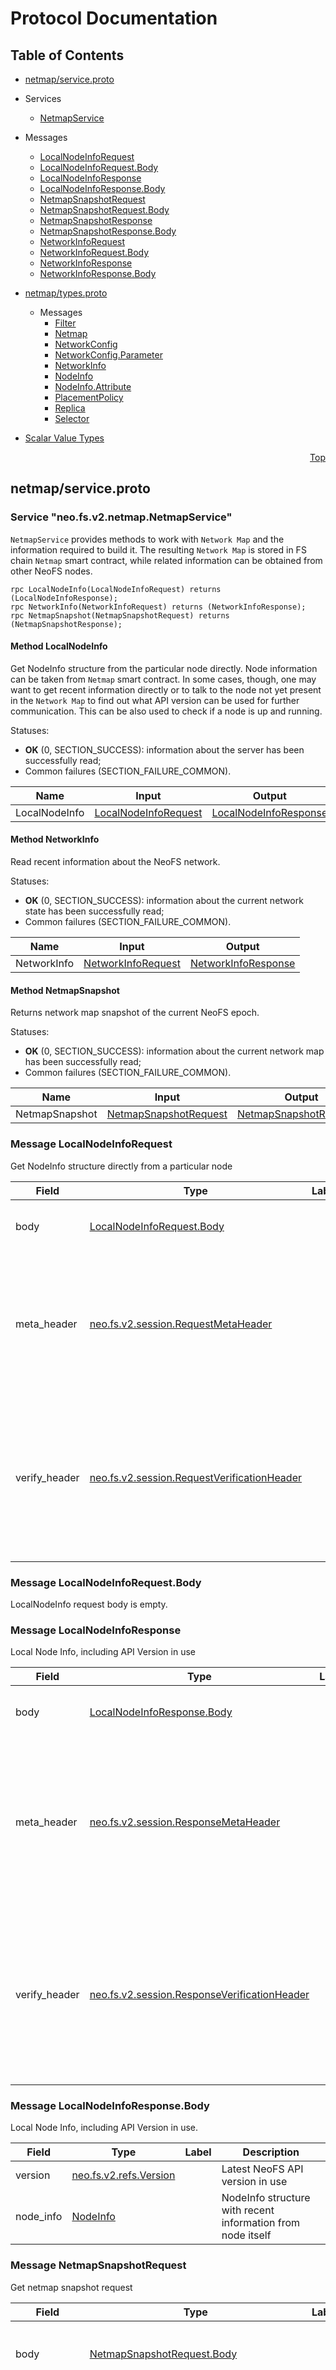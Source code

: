# Protocol Documentation
<a name="top"></a>

## Table of Contents

- [netmap/service.proto](#netmap/service.proto)
 - Services
    - [NetmapService](#neo.fs.v2.netmap.NetmapService)
    
  - Messages
    - [LocalNodeInfoRequest](#neo.fs.v2.netmap.LocalNodeInfoRequest)
    - [LocalNodeInfoRequest.Body](#neo.fs.v2.netmap.LocalNodeInfoRequest.Body)
    - [LocalNodeInfoResponse](#neo.fs.v2.netmap.LocalNodeInfoResponse)
    - [LocalNodeInfoResponse.Body](#neo.fs.v2.netmap.LocalNodeInfoResponse.Body)
    - [NetmapSnapshotRequest](#neo.fs.v2.netmap.NetmapSnapshotRequest)
    - [NetmapSnapshotRequest.Body](#neo.fs.v2.netmap.NetmapSnapshotRequest.Body)
    - [NetmapSnapshotResponse](#neo.fs.v2.netmap.NetmapSnapshotResponse)
    - [NetmapSnapshotResponse.Body](#neo.fs.v2.netmap.NetmapSnapshotResponse.Body)
    - [NetworkInfoRequest](#neo.fs.v2.netmap.NetworkInfoRequest)
    - [NetworkInfoRequest.Body](#neo.fs.v2.netmap.NetworkInfoRequest.Body)
    - [NetworkInfoResponse](#neo.fs.v2.netmap.NetworkInfoResponse)
    - [NetworkInfoResponse.Body](#neo.fs.v2.netmap.NetworkInfoResponse.Body)
    

- [netmap/types.proto](#netmap/types.proto)

  - Messages
    - [Filter](#neo.fs.v2.netmap.Filter)
    - [Netmap](#neo.fs.v2.netmap.Netmap)
    - [NetworkConfig](#neo.fs.v2.netmap.NetworkConfig)
    - [NetworkConfig.Parameter](#neo.fs.v2.netmap.NetworkConfig.Parameter)
    - [NetworkInfo](#neo.fs.v2.netmap.NetworkInfo)
    - [NodeInfo](#neo.fs.v2.netmap.NodeInfo)
    - [NodeInfo.Attribute](#neo.fs.v2.netmap.NodeInfo.Attribute)
    - [PlacementPolicy](#neo.fs.v2.netmap.PlacementPolicy)
    - [Replica](#neo.fs.v2.netmap.Replica)
    - [Selector](#neo.fs.v2.netmap.Selector)
    

- [Scalar Value Types](#scalar-value-types)



<a name="netmap/service.proto"></a>
<p align="right"><a href="#top">Top</a></p>

## netmap/service.proto




<a name="neo.fs.v2.netmap.NetmapService"></a>

### Service "neo.fs.v2.netmap.NetmapService"
`NetmapService` provides methods to work with `Network Map` and the information
required to build it. The resulting `Network Map` is stored in FS chain
`Netmap` smart contract, while related information can be obtained from other
NeoFS nodes.

```
rpc LocalNodeInfo(LocalNodeInfoRequest) returns (LocalNodeInfoResponse);
rpc NetworkInfo(NetworkInfoRequest) returns (NetworkInfoResponse);
rpc NetmapSnapshot(NetmapSnapshotRequest) returns (NetmapSnapshotResponse);

```

#### Method LocalNodeInfo

Get NodeInfo structure from the particular node directly.
Node information can be taken from `Netmap` smart contract. In some cases, though,
one may want to get recent information directly or to talk to the node not yet
present in the `Network Map` to find out what API version can be used for
further communication. This can be also used to check if a node is up and running.

Statuses:
- **OK** (0, SECTION_SUCCESS):
information about the server has been successfully read;
- Common failures (SECTION_FAILURE_COMMON).

| Name | Input | Output |
| ---- | ----- | ------ |
| LocalNodeInfo | [LocalNodeInfoRequest](#neo.fs.v2.netmap.LocalNodeInfoRequest) | [LocalNodeInfoResponse](#neo.fs.v2.netmap.LocalNodeInfoResponse) |
#### Method NetworkInfo

Read recent information about the NeoFS network.

Statuses:
- **OK** (0, SECTION_SUCCESS):
information about the current network state has been successfully read;
- Common failures (SECTION_FAILURE_COMMON).

| Name | Input | Output |
| ---- | ----- | ------ |
| NetworkInfo | [NetworkInfoRequest](#neo.fs.v2.netmap.NetworkInfoRequest) | [NetworkInfoResponse](#neo.fs.v2.netmap.NetworkInfoResponse) |
#### Method NetmapSnapshot

Returns network map snapshot of the current NeoFS epoch.

Statuses:
- **OK** (0, SECTION_SUCCESS):
information about the current network map has been successfully read;
- Common failures (SECTION_FAILURE_COMMON).

| Name | Input | Output |
| ---- | ----- | ------ |
| NetmapSnapshot | [NetmapSnapshotRequest](#neo.fs.v2.netmap.NetmapSnapshotRequest) | [NetmapSnapshotResponse](#neo.fs.v2.netmap.NetmapSnapshotResponse) |
 <!-- end services -->


<a name="neo.fs.v2.netmap.LocalNodeInfoRequest"></a>

### Message LocalNodeInfoRequest
Get NodeInfo structure directly from a particular node


| Field | Type | Label | Description |
| ----- | ---- | ----- | ----------- |
| body | [LocalNodeInfoRequest.Body](#neo.fs.v2.netmap.LocalNodeInfoRequest.Body) |  | Body of the LocalNodeInfo request message |
| meta_header | [neo.fs.v2.session.RequestMetaHeader](#neo.fs.v2.session.RequestMetaHeader) |  | Carries request meta information. Header data is used only to regulate message transport and does not affect request execution. |
| verify_header | [neo.fs.v2.session.RequestVerificationHeader](#neo.fs.v2.session.RequestVerificationHeader) |  | Carries request verification information. This header is used to authenticate the nodes of the message route and check the correctness of transmission. |


<a name="neo.fs.v2.netmap.LocalNodeInfoRequest.Body"></a>

### Message LocalNodeInfoRequest.Body
LocalNodeInfo request body is empty.



<a name="neo.fs.v2.netmap.LocalNodeInfoResponse"></a>

### Message LocalNodeInfoResponse
Local Node Info, including API Version in use


| Field | Type | Label | Description |
| ----- | ---- | ----- | ----------- |
| body | [LocalNodeInfoResponse.Body](#neo.fs.v2.netmap.LocalNodeInfoResponse.Body) |  | Body of the balance response message. |
| meta_header | [neo.fs.v2.session.ResponseMetaHeader](#neo.fs.v2.session.ResponseMetaHeader) |  | Carries response meta information. Header data is used only to regulate message transport and does not affect response execution. |
| verify_header | [neo.fs.v2.session.ResponseVerificationHeader](#neo.fs.v2.session.ResponseVerificationHeader) |  | Carries response verification information. This header is used to authenticate the nodes of the message route and check the correctness of transmission. |


<a name="neo.fs.v2.netmap.LocalNodeInfoResponse.Body"></a>

### Message LocalNodeInfoResponse.Body
Local Node Info, including API Version in use.


| Field | Type | Label | Description |
| ----- | ---- | ----- | ----------- |
| version | [neo.fs.v2.refs.Version](#neo.fs.v2.refs.Version) |  | Latest NeoFS API version in use |
| node_info | [NodeInfo](#neo.fs.v2.netmap.NodeInfo) |  | NodeInfo structure with recent information from node itself |


<a name="neo.fs.v2.netmap.NetmapSnapshotRequest"></a>

### Message NetmapSnapshotRequest
Get netmap snapshot request


| Field | Type | Label | Description |
| ----- | ---- | ----- | ----------- |
| body | [NetmapSnapshotRequest.Body](#neo.fs.v2.netmap.NetmapSnapshotRequest.Body) |  | Body of get netmap snapshot request message. |
| meta_header | [neo.fs.v2.session.RequestMetaHeader](#neo.fs.v2.session.RequestMetaHeader) |  | Carries request meta information. Header data is used only to regulate message transport and does not affect request execution. |
| verify_header | [neo.fs.v2.session.RequestVerificationHeader](#neo.fs.v2.session.RequestVerificationHeader) |  | Carries request verification information. This header is used to authenticate the nodes of the message route and check the correctness of transmission. |


<a name="neo.fs.v2.netmap.NetmapSnapshotRequest.Body"></a>

### Message NetmapSnapshotRequest.Body
Get netmap snapshot request body.



<a name="neo.fs.v2.netmap.NetmapSnapshotResponse"></a>

### Message NetmapSnapshotResponse
Response with current netmap snapshot


| Field | Type | Label | Description |
| ----- | ---- | ----- | ----------- |
| body | [NetmapSnapshotResponse.Body](#neo.fs.v2.netmap.NetmapSnapshotResponse.Body) |  | Body of get netmap snapshot response message. |
| meta_header | [neo.fs.v2.session.ResponseMetaHeader](#neo.fs.v2.session.ResponseMetaHeader) |  | Carries response meta information. Header data is used only to regulate message transport and does not affect response execution. |
| verify_header | [neo.fs.v2.session.ResponseVerificationHeader](#neo.fs.v2.session.ResponseVerificationHeader) |  | Carries response verification information. This header is used to authenticate the nodes of the message route and check the correctness of transmission. |


<a name="neo.fs.v2.netmap.NetmapSnapshotResponse.Body"></a>

### Message NetmapSnapshotResponse.Body
Get netmap snapshot response body


| Field | Type | Label | Description |
| ----- | ---- | ----- | ----------- |
| netmap | [Netmap](#neo.fs.v2.netmap.Netmap) |  | Structure of the requested network map. |


<a name="neo.fs.v2.netmap.NetworkInfoRequest"></a>

### Message NetworkInfoRequest
Get NetworkInfo structure with the network view from a particular node.


| Field | Type | Label | Description |
| ----- | ---- | ----- | ----------- |
| body | [NetworkInfoRequest.Body](#neo.fs.v2.netmap.NetworkInfoRequest.Body) |  | Body of the NetworkInfo request message |
| meta_header | [neo.fs.v2.session.RequestMetaHeader](#neo.fs.v2.session.RequestMetaHeader) |  | Carries request meta information. Header data is used only to regulate message transport and does not affect request execution. |
| verify_header | [neo.fs.v2.session.RequestVerificationHeader](#neo.fs.v2.session.RequestVerificationHeader) |  | Carries request verification information. This header is used to authenticate the nodes of the message route and check the correctness of transmission. |


<a name="neo.fs.v2.netmap.NetworkInfoRequest.Body"></a>

### Message NetworkInfoRequest.Body
NetworkInfo request body is empty.



<a name="neo.fs.v2.netmap.NetworkInfoResponse"></a>

### Message NetworkInfoResponse
Response with NetworkInfo structure including current epoch and
FS chain magic number.


| Field | Type | Label | Description |
| ----- | ---- | ----- | ----------- |
| body | [NetworkInfoResponse.Body](#neo.fs.v2.netmap.NetworkInfoResponse.Body) |  | Body of the NetworkInfo response message. |
| meta_header | [neo.fs.v2.session.ResponseMetaHeader](#neo.fs.v2.session.ResponseMetaHeader) |  | Carries response meta information. Header data is used only to regulate message transport and does not affect response execution. |
| verify_header | [neo.fs.v2.session.ResponseVerificationHeader](#neo.fs.v2.session.ResponseVerificationHeader) |  | Carries response verification information. This header is used to authenticate the nodes of the message route and check the correctness of transmission. |


<a name="neo.fs.v2.netmap.NetworkInfoResponse.Body"></a>

### Message NetworkInfoResponse.Body
Information about the network.


| Field | Type | Label | Description |
| ----- | ---- | ----- | ----------- |
| network_info | [NetworkInfo](#neo.fs.v2.netmap.NetworkInfo) |  | NetworkInfo structure with recent information. |

 <!-- end messages -->

 <!-- end enums -->



<a name="netmap/types.proto"></a>
<p align="right"><a href="#top">Top</a></p>

## netmap/types.proto


 <!-- end services -->


<a name="neo.fs.v2.netmap.Filter"></a>

### Message Filter
This filter will return the subset of nodes from `NetworkMap` or another filter's
results that will satisfy filter's conditions.


| Field | Type | Label | Description |
| ----- | ---- | ----- | ----------- |
| name | [string](#string) |  | Name of the filter or a reference to a named filter. '*' means application to the whole unfiltered NetworkMap. At top level it's used as a filter name. At lower levels it's considered to be a reference to another named filter |
| key | [string](#string) |  | Key to filter |
| op | [Operation](#neo.fs.v2.netmap.Operation) |  | Filtering operation |
| value | [string](#string) |  | Value to match |
| filters | [Filter](#neo.fs.v2.netmap.Filter) | repeated | List of inner filters. Top level operation will be applied to the whole list. |


<a name="neo.fs.v2.netmap.Netmap"></a>

### Message Netmap
Network map structure


| Field | Type | Label | Description |
| ----- | ---- | ----- | ----------- |
| epoch | [uint64](#uint64) |  | Network map revision number. |
| nodes | [NodeInfo](#neo.fs.v2.netmap.NodeInfo) | repeated | Nodes presented in network. |


<a name="neo.fs.v2.netmap.NetworkConfig"></a>

### Message NetworkConfig
NeoFS network configuration


| Field | Type | Label | Description |
| ----- | ---- | ----- | ----------- |
| parameters | [NetworkConfig.Parameter](#neo.fs.v2.netmap.NetworkConfig.Parameter) | repeated | List of parameter values |


<a name="neo.fs.v2.netmap.NetworkConfig.Parameter"></a>

### Message NetworkConfig.Parameter
Single configuration parameter. Key MUST be network-unique.

System parameters:
- **AuditFee** \
  Fee paid by the storage group owner to the Inner Ring member.
  Value: little-endian integer. Default: 0.
- **BasicIncomeRate** \
  Cost of storing one gigabyte of data for a period of one epoch. Paid by
  container owner to container nodes.
  Value: little-endian integer. Default: 0.
- **ContainerAliasFee** \
  Fee paid for named container's creation by the container owner.
  Value: little-endian integer. Default: 0.
- **ContainerFee** \
  Fee paid for container creation by the container owner.
  Value: little-endian integer. Default: 0.
- **EigenTrustAlpha** \
  Alpha parameter of EigenTrust algorithm used in the Reputation system.
  Value: decimal floating-point number in UTF-8 string representation.
  Default: 0.
- **EigenTrustIterations** \
  Number of EigenTrust algorithm iterations to pass in the Reputation system.
  Value: little-endian integer. Default: 0.
- **EpochDuration** \
  NeoFS epoch duration measured in FS chain blocks.
  Value: little-endian integer. Default: 0.
- **HomomorphicHashingDisabled** \
  Flag of disabling the homomorphic hashing of objects' payload.
  Value: true if any byte != 0. Default: false.
- **InnerRingCandidateFee** \
  Fee for entrance to the Inner Ring paid by the candidate.
  Value: little-endian integer. Default: 0.
- **MaintenanceModeAllowed** \
  Flag allowing setting the MAINTENANCE state to storage nodes.
  Value: true if any byte != 0. Default: false.
- **MaxObjectSize** \
  Maximum size of physically stored NeoFS object measured in bytes.
  Value: little-endian integer. Default: 0.
- **WithdrawFee** \
  Fee paid for withdrawal of funds paid by the account owner.
  Value: little-endian integer. Default: 0.


| Field | Type | Label | Description |
| ----- | ---- | ----- | ----------- |
| key | [bytes](#bytes) |  | Parameter key. UTF-8 encoded string |
| value | [bytes](#bytes) |  | Parameter value |


<a name="neo.fs.v2.netmap.NetworkInfo"></a>

### Message NetworkInfo
Information about NeoFS network


| Field | Type | Label | Description |
| ----- | ---- | ----- | ----------- |
| current_epoch | [uint64](#uint64) |  | Number of the current epoch in the NeoFS network |
| magic_number | [uint64](#uint64) |  | Magic number of FS chain of the NeoFS network |
| ms_per_block | [int64](#int64) |  | MillisecondsPerBlock network parameter of FS chain of the NeoFS network |
| network_config | [NetworkConfig](#neo.fs.v2.netmap.NetworkConfig) |  | NeoFS network configuration |


<a name="neo.fs.v2.netmap.NodeInfo"></a>

### Message NodeInfo
NeoFS node description


| Field | Type | Label | Description |
| ----- | ---- | ----- | ----------- |
| public_key | [bytes](#bytes) |  | Public key of the NeoFS node in a binary format |
| addresses | [string](#string) | repeated | Ways to connect to a node |
| attributes | [NodeInfo.Attribute](#neo.fs.v2.netmap.NodeInfo.Attribute) | repeated | Carries list of the NeoFS node attributes in a key-value form. Key name must be a node-unique valid UTF-8 string. Value can't be empty. NodeInfo structures with duplicated attribute names or attributes with empty values will be considered invalid. |
| state | [NodeInfo.State](#neo.fs.v2.netmap.NodeInfo.State) |  | Carries state of the NeoFS node |


<a name="neo.fs.v2.netmap.NodeInfo.Attribute"></a>

### Message NodeInfo.Attribute
Administrator-defined Attributes of the NeoFS Storage Node.

`Attribute` is a Key-Value metadata pair. Key name must be a valid UTF-8
string. Value can't be empty.

Attributes can be constructed into a chain of attributes: any attribute can
have a parent attribute and a child attribute (except the first and the last
one). A string representation of the chain of attributes in NeoFS Storage
Node configuration uses ":" and "/" symbols, e.g.:

       `NEOFS_NODE_ATTRIBUTE_1=key1:val1/key2:val2`

Therefore the string attribute representation in the Node configuration must
use "\:", "\/" and "\\" escaped symbols if any of them appears in an attribute's
key or value.

Node's attributes are mostly used during Storage Policy evaluation to
calculate object's placement and find a set of nodes satisfying policy
requirements. There are some "well-known" node attributes common to all the
Storage Nodes in the network and used implicitly with default values if not
explicitly set:

* Capacity \
  Total available disk space in Gigabytes.
* Price \
  Price in GAS tokens for storing one GB of data during one Epoch. In node
  attributes it's a string presenting floating point number with comma or
  point delimiter for decimal part. In the Network Map it will be saved as
  64-bit unsigned integer representing number of minimal token fractions.
* __NEOFS__SUBNET_%s \
  DEPRECATED. Defined if the node is included in the `%s` subnetwork
  or not. Currently ignored.
* UN-LOCODE \
  Node's geographic location in
  [UN/LOCODE](https://www.unece.org/cefact/codesfortrade/codes_index.html)
  format approximated to the nearest point defined in the standard.
* CountryCode \
  Country code in
  [ISO 3166-1_alpha-2](https://en.wikipedia.org/wiki/ISO_3166-1_alpha-2)
  format. Calculated automatically from `UN-LOCODE` attribute.
* Country \
  Country short name in English, as defined in
  [ISO-3166](https://www.iso.org/obp/ui/#search). Calculated automatically
  from `UN-LOCODE` attribute.
* Location \
  Place names are given, whenever possible, in their national language
  versions as expressed in the Roman alphabet using the 26 characters of
  the character set adopted for international trade data interchange,
  written without diacritics . Calculated automatically from `UN-LOCODE`
  attribute.
* SubDivCode \
  Country's administrative subdivision where node is located. Calculated
  automatically from `UN-LOCODE` attribute based on `SubDiv` field.
  Presented in [ISO 3166-2](https://en.wikipedia.org/wiki/ISO_3166-2)
  format.
* SubDiv \
  Country's administrative subdivision name, as defined in
  [ISO 3166-2](https://en.wikipedia.org/wiki/ISO_3166-2). Calculated
  automatically from `UN-LOCODE` attribute.
* Continent \
  Node's continent name according to the [Seven-Continent model]
  (https://en.wikipedia.org/wiki/Continent#Number). Calculated
  automatically from `UN-LOCODE` attribute.
* ExternalAddr
  Node's preferred way for communications with external clients.
  Clients SHOULD use these addresses if possible.
  Must contain a comma-separated list of multi-addresses.
* Version
  Node implementation's version in a free string form.
* VerifiedNodesDomain
  Confirmation of admission to a group of storage nodes.
  The value is the domain name registered in the NeoFS NNS. If attribute
  is specified, the storage node requesting entry into the NeoFS network
  map with this attribute must be included in the access list located on
  the specified domain. The access list is represented by a set of TXT
  records: Neo addresses resolved from public keys. To be admitted to the
  network, Neo address of the node's public key declared in 'public_key'
  field must be present in domain records. Otherwise, registration will be
  denied.
  Value must be a valid NeoFS NNS domain name. Note that if this attribute
  is absent, this check is not carried out.

For detailed description of each well-known attribute please see the
corresponding section in NeoFS Technical Specification.


| Field | Type | Label | Description |
| ----- | ---- | ----- | ----------- |
| key | [string](#string) |  | Key of the node attribute |
| value | [string](#string) |  | Value of the node attribute |
| parents | [string](#string) | repeated | Parent keys, if any. For example for `City` it could be `Region` and `Country`. |


<a name="neo.fs.v2.netmap.PlacementPolicy"></a>

### Message PlacementPolicy
Set of rules to select a subset of nodes from `NetworkMap` able to store
container's objects. The format is simple enough to transpile from different
storage policy definition languages.


| Field | Type | Label | Description |
| ----- | ---- | ----- | ----------- |
| replicas | [Replica](#neo.fs.v2.netmap.Replica) | repeated | Rules to set number of object replicas and place each one into a named bucket |
| container_backup_factor | [uint32](#uint32) |  | Container backup factor controls how deep NeoFS will search for nodes alternatives to include into container's nodes subset |
| selectors | [Selector](#neo.fs.v2.netmap.Selector) | repeated | Set of Selectors to form the container's nodes subset |
| filters | [Filter](#neo.fs.v2.netmap.Filter) | repeated | List of named filters to reference in selectors |
| subnet_id | [neo.fs.v2.refs.SubnetID](#neo.fs.v2.refs.SubnetID) |  | DEPRECATED. Was used for subnetwork ID to select nodes from, currently ignored. |


<a name="neo.fs.v2.netmap.Replica"></a>

### Message Replica
Number of object replicas in a set of nodes from the defined selector. If no
selector set, the root bucket containing all possible nodes will be used by
default.


| Field | Type | Label | Description |
| ----- | ---- | ----- | ----------- |
| count | [uint32](#uint32) |  | How many object replicas to put |
| selector | [string](#string) |  | Named selector bucket to put replicas |


<a name="neo.fs.v2.netmap.Selector"></a>

### Message Selector
Selector chooses a number of nodes from the bucket taking the nearest nodes
to the provided `ContainerID` by hash distance.


| Field | Type | Label | Description |
| ----- | ---- | ----- | ----------- |
| name | [string](#string) |  | Selector name to reference in object placement section |
| count | [uint32](#uint32) |  | How many nodes to select from the bucket |
| clause | [Clause](#neo.fs.v2.netmap.Clause) |  | Selector modifier showing how to form a bucket |
| attribute | [string](#string) |  | Bucket attribute to select from |
| filter | [string](#string) |  | Filter reference to select from |

 <!-- end messages -->


<a name="neo.fs.v2.netmap.Clause"></a>

### Clause
Selector modifier shows how the node set will be formed. By default selector
just groups nodes into a bucket by attribute, selecting nodes only by their
hash distance.

| Name | Number | Description |
| ---- | ------ | ----------- |
| CLAUSE_UNSPECIFIED | 0 | No modifier defined. Nodes will be selected from the bucket randomly |
| SAME | 1 | SAME will select only nodes having the same value of bucket attribute |
| DISTINCT | 2 | DISTINCT will select nodes having different values of bucket attribute |



<a name="neo.fs.v2.netmap.NodeInfo.State"></a>

### NodeInfo.State
Represents the enumeration of various states of the NeoFS node.

| Name | Number | Description |
| ---- | ------ | ----------- |
| UNSPECIFIED | 0 | Unknown state |
| ONLINE | 1 | Active state in the network |
| OFFLINE | 2 | Network unavailable state |
| MAINTENANCE | 3 | Maintenance state |



<a name="neo.fs.v2.netmap.Operation"></a>

### Operation
Operations on filters

| Name | Number | Description |
| ---- | ------ | ----------- |
| OPERATION_UNSPECIFIED | 0 | No Operation defined |
| EQ | 1 | Equal |
| NE | 2 | Not Equal |
| GT | 3 | Greater then |
| GE | 4 | Greater or equal |
| LT | 5 | Less then |
| LE | 6 | Less or equal |
| OR | 7 | Logical OR |
| AND | 8 | Logical AND |


 <!-- end enums -->



## Scalar Value Types

| .proto Type | Notes | C++ Type | Java Type | Python Type |
| ----------- | ----- | -------- | --------- | ----------- |
| <a name="double" /> double |  | double | double | float |
| <a name="float" /> float |  | float | float | float |
| <a name="int32" /> int32 | Uses variable-length encoding. Inefficient for encoding negative numbers – if your field is likely to have negative values, use sint32 instead. | int32 | int | int |
| <a name="int64" /> int64 | Uses variable-length encoding. Inefficient for encoding negative numbers – if your field is likely to have negative values, use sint64 instead. | int64 | long | int/long |
| <a name="uint32" /> uint32 | Uses variable-length encoding. | uint32 | int | int/long |
| <a name="uint64" /> uint64 | Uses variable-length encoding. | uint64 | long | int/long |
| <a name="sint32" /> sint32 | Uses variable-length encoding. Signed int value. These more efficiently encode negative numbers than regular int32s. | int32 | int | int |
| <a name="sint64" /> sint64 | Uses variable-length encoding. Signed int value. These more efficiently encode negative numbers than regular int64s. | int64 | long | int/long |
| <a name="fixed32" /> fixed32 | Always four bytes. More efficient than uint32 if values are often greater than 2^28. | uint32 | int | int |
| <a name="fixed64" /> fixed64 | Always eight bytes. More efficient than uint64 if values are often greater than 2^56. | uint64 | long | int/long |
| <a name="sfixed32" /> sfixed32 | Always four bytes. | int32 | int | int |
| <a name="sfixed64" /> sfixed64 | Always eight bytes. | int64 | long | int/long |
| <a name="bool" /> bool |  | bool | boolean | boolean |
| <a name="string" /> string | A string must always contain UTF-8 encoded or 7-bit ASCII text. | string | String | str/unicode |
| <a name="bytes" /> bytes | May contain any arbitrary sequence of bytes. | string | ByteString | str |

